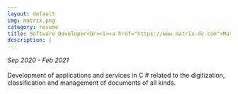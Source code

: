 ```yaml
---
layout: default
img: matrix.png
category: resume
title: Software Developer<br><i><a href="https://www.matrix-dv.com">Matrix Development System</a></i>
description: |
---
```

<i>Sep 2020 - Feb 2021</i>
<br>
<br>
Development of applications and services in C # related to the digitization, classification and management of documents of all kinds.